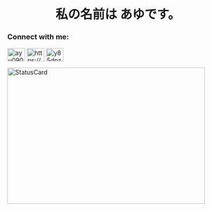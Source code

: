 
<h1 align="center">私の名前は あゆです。</h1>


<h3 align="left">Connect with me:</h3>
<p align="left">
<a href="https://twitter.com/ayu09072" target="blank"><img align="center" src="https://raw.githubusercontent.com/rahuldkjain/github-profile-readme-generator/master/src/images/icons/Social/twitter.svg" alt="ayu0907" height="30" width="40" /></a>
<a href="https://www.youtube.com/channel/UCWiUnqlG3o2Vc7uqWyaXmqw" target="blank"><img align="center" src="https://raw.githubusercontent.com/rahuldkjain/github-profile-readme-generator/master/src/images/icons/Social/youtube.svg" alt="https://www.youtube.com/channel/ucm57ltdxoejhkzgckz_7lzg" height="30" width="40" /></a>
<a href="https://discord.gg/VcpAUtnxGC" target="blank"><img align="center" src="https://raw.githubusercontent.com/rahuldkjain/github-profile-readme-generator/master/src/images/icons/Social/discord.svg" alt="y85dpz6SDY" height="30" width="40" /></a>
</p>

  <img src="https://github-readme-stats.vercel.app/api?username=ayu-main&bg_color=30,e96443,904e95&title_color=fff&text_color=fff" width="450" height="310" alt="StatusCard">
 </div>
